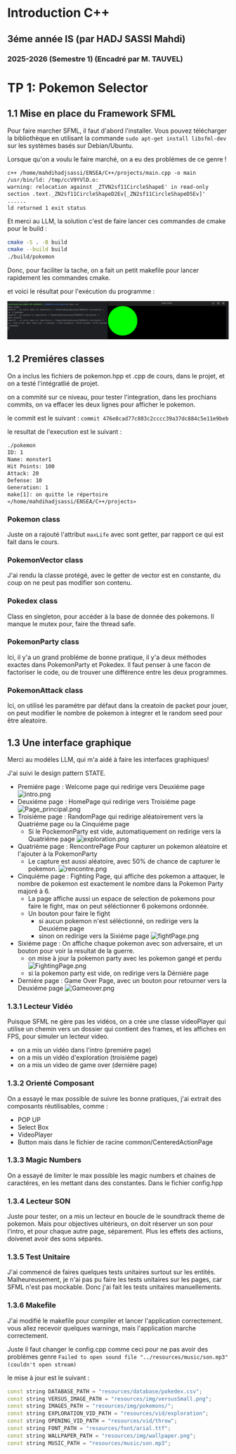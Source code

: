 # Introduction C++
## 3éme année IS (par HADJ SASSI Mahdi)
### 2025-2026 (Semestre 1) (Encadré par M. TAUVEL)

# TP 1: Pokemon Selector

## 1.1 Mise en place du Framework SFML

Pour faire marcher SFML, il faut d'abord l'installer. Vous pouvez télécharger la bibliothèque en utilisant
la commande `sudo apt-get install libsfml-dev` sur les systèmes basés sur Debian/Ubuntu.

Lorsque qu'on a voulu le faire marché, on a eu des problémes de ce genre !
```
c++ /home/mahdihadjsassi/ENSEA/C++/projects/main.cpp -o main /usr/bin/ld: /tmp/ccV9YVlD.o: 
warning: relocation against _ZTVN2sf11CircleShapeE' in read-only section .text._ZN2sf11CircleShapeD2Ev[_ZN2sf11CircleShapeD5Ev]'
......
ld returned 1 exit status
```

Et merci au LLM, la solution c'est de faire lancer ces commandes de cmake pour le build : 

```bash
cmake -S . -B build
cmake --build build
./build/pokemon
```

Donc, pour faciliter la tache, on a fait un petit makefile pour lancer rapidement les commandes cmake. 

et voici le résultat pour l'exécution du programme :

![img.png](documentation/tache1.1.png)

## 1.2 Premiéres classes

On a inclus les fichiers de pokemon.hpp et .cpp de cours, dans le projet, et on a testé l'intégratlié de projet.

on a commité sur ce niveau, pour tester l'integration, dans les prochians commits, on va effacer les deux lignes 
pour afficher le pokemon.

le commit est le suivant : 
```commit 476e8cad77c803c2cccc39a37dc884c5e11e9beb```

le resultat de l'execution est le suivant :
```
./pokemon
ID: 1
Name: monster1
Hit Points: 100
Attack: 20
Defense: 10
Generation: 1
make[1]: on quitte le répertoire «/home/mahdihadjsassi/ENSEA/C++/projects»
```

### Pokemon class

Juste on a rajouté l'attribut `maxLife` avec sont getter, par rapport ce qui est fait dans le cours.

### PokemonVector class

J'ai rendu la classe protégé, avec le getter de vector est en constante, du coup on ne peut pas modifier son contenu.

### Pokedex class
Class en singleton, pour accéder à la base de donnée des pokemons. 
Il manque le mutex pour, faire the thread safe.

### PokemonParty class

Ici, il y'a un grand probléme de bonne pratique, il y'a deux méthodes exactes dans PokemonParty et Pokedex.
Il faut penser à une facon de factoriser le code, ou de trouver une différence entre les deux programmes.

### PokemonAttack class

Ici, on utilisé les paramétre par défaut dans la creatoin de packet pour jouer, on peut modifier le nombre de pokemon à integrer
et le random seed pour être aleatoire.

## 1.3 Une interface graphique
 
Merci au modéles LLM, qui m'a aidé à faire les interfaces graphiques!

J'ai suivi le design pattern STATE.

- Premiére page : Welcome page qui redirige vers Deuxiéme page
![intro.png](documentation/intro.png)
- Deuxiéme page : HomePage qui redirige vers Troisiéme page
![Page_principal.png](documentation/Page_principal.png)
- Troisiéme page : RandomPage qui redirige aléatoirement vers la Quatriéme page ou la Cinquiéme page
  - Si le PockemonParty est vide, automatiquement on redirige vers la Quatriéme page
![exploration.png](documentation/exploration.png)
- Quatriéme page : RencontrePage Pour capturer un pokemon aléatoire et l'ajouter à la PokemonParty
  - Le capture est aussi aléatoire, avec 50% de chance de capturer le pokemon.
![rencontre.png](documentation/rencontre.png)
- Cinquiéme page : Fighting Page, qui affiche des pokemon a attaquer, le nombre de pokemon est exactement le nombre dans la 
  Pokemon Party majoré à 6.
  - La page affiche aussi un espace de selection de pokemons pour faire le fight, max on peut séléctionner 6 pokemons ordonnée.
  - Un bouton pour faire le fight
    - si aucun pokemon n'est séléctionné, on redirige vers la Deuxiéme page
    - sinon on redirige vers la Sixiéme page 
![fightPage.png](documentation/fightPage.png)
- Sixiéme page : On affiche chaque pokemon avec son adversaire, et un bouton pour voir la resultat de la guerre.
  - on mise à jour la pokemon party avec les pokemon gangé et perdu
![FightingPage.png](documentation/FightingPage.png)
  - si la pokemon party est vide, on redirige vers la Dérniére page
- Derniére page : Game Over Page, avec un bouton pour retourner vers la Deuxiéme page
![Gameover.png](documentation/Gameover.png)
### 1.3.1 Lecteur Vidéo
Puisque SFML ne gère pas les vidéos, on a crée une classe videoPlayer qui utilise un chemin vers un dossier qui contient des 
frames, et les affiches en FPS, pour simuler un lecteur video.

- on a mis un vidéo dans l'intro (premiére page)
- on a mis un vidéo d'exploration (troisiéme page)
- on a mis un video de game over (derniére page)

### 1.3.2 Orienté Composant
On a essayé le max possible de suivre les bonne pratiques, j'ai extrait des composants réutilisables, comme :
- POP UP
- Select Box
- VideoPlayer
- Button mais dans le fichier de racine common/CenteredActionPage

### 1.3.3 Magic Numbers
On a essayé de limiter le max possible les magic numbers et chaines de caractéres, en les mettant dans des constantes.
Dans le fichier config.hpp

### 1.3.4 Lecteur SON
Juste pour tester, on a mis un lecteur en boucle de le soundtrack theme de pokemon.
Mais pour objectives ultérieurs, on doit réserver un son pour l'intro, et pour chaque autre page, séparement.
Plus les effets des actions, doivenet avoir des sons séparés.

### 1.3.5 Test Unitaire
J'ai commencé de faires quelques tests unitaires surtout sur les entités. 
Malheureusement, je n'ai pas pu faire les tests unitaires sur les pages, car SFML n'est pas mockable.
Donc j'ai fait les tests unitaires manuellements.

### 1.3.6 Makefile
J'ai modifié le makefile pour compiler et lancer l'application correctement.
vous allez recevoir quelques warnings, mais l'application marche correctement.

Juste il faut changer le config.cpp comme ceci pour ne pas avoir des problémes genre
```Failed to open sound file "../resources/music/son.mp3" (couldn't open stream)```

le mise à jour est le suivant :
```cpp
const string DATABASE_PATH = "resources/database/pokedex.csv";
const string VERSUS_IMAGE_PATH = "resources/img/versusSmall.png";
const string IMAGES_PATH = "resources/img/pokemons/";
const string EXPLORATION_VID_PATH = "resources/vid/exploration";
const string OPENING_VID_PATH = "resources/vid/throw";
const string FONT_PATH = "resources/font/arial.ttf";
const string WALLPAPER_PATH = "resources/img/wallpaper.png";
const string MUSIC_PATH = "resources/music/son.mp3";
```